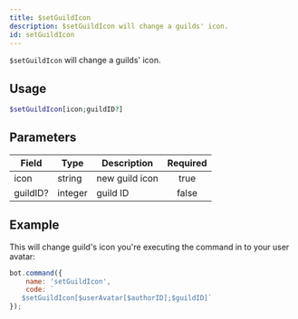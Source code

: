 ```yaml
---
title: $setGuildIcon
description: $setGuildIcon will change a guilds' icon.
id: setGuildIcon
---
```


`$setGuildIcon` will change a guilds' icon.

## Usage

```php
$setGuildIcon[icon;guildID?]
```

## Parameters 

| Field     | Type    | Description     | Required |
|-----------|---------|-----------------|:--------:|
| icon  | string | new guild icon        |   true   |
| guildID?  | integer | guild ID        |   false   |

## Example

This will change guild's icon you're executing the command in to your user avatar:

```javascript
bot.command({
    name: 'setGuildIcon',
    code: `
   $setGuildIcon[$userAvatar[$authorID];$guildID]`
});
```